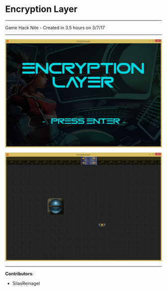 # Encryption Layer

----

Game Hack Nite - Created in 3.5 hours on 3/7/17 

----

![screenshot](https://github.com/EnigmaDragons/EncryptionLayer/blob/master/Screenshots/screen1.jpg)

![screenshot](https://github.com/EnigmaDragons/EncryptionLayer/blob/master/Screenshots/screen2.jpg)

----

<strong>Contributors</strong>:
- SilasReinagel
